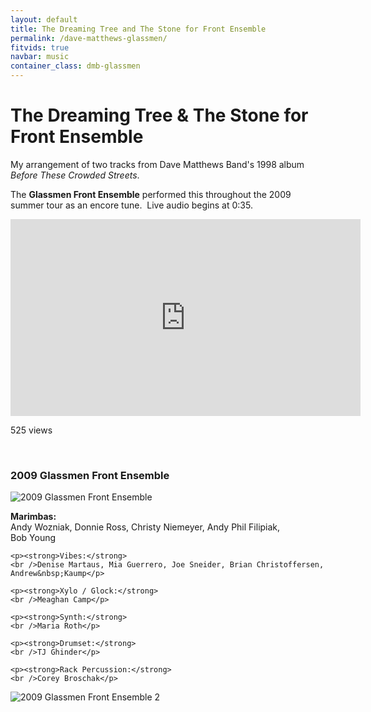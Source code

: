```yaml
---
layout: default
title: The Dreaming Tree and The Stone for Front Ensemble
permalink: /dave-matthews-glassmen/
fitvids: true
navbar: music
container_class: dmb-glassmen
---
```

# The Dreaming Tree & The&nbsp;Stone for Front&nbsp;Ensemble
My arrangement of two tracks from Dave Matthews Band's 1998 album
_Before These Crowded&nbsp;Streets_.

The **Glassmen Front Ensemble** performed this throughout the 2009 summer tour as an encore tune.&nbsp;
Live audio begins at 0:35.

<iframe width="560" height="315" src="https://www.youtube.com/embed/E2s8n5hWu7w?rel=0"
        frameborder="0" allowfullscreen>
</iframe>
<p id="yt-views">525 views</p>
<br>

### 2009 Glassmen Front Ensemble
![2009 Glassmen Front Ensemble](../assets/img/glassmen-pit-2009.jpg)

<!-- #TODO: convert to semantic and styled markup -->
<div class="members">
    <p><strong>Marimbas:</strong>
    <br />Andy Wozniak, Donnie Ross, Christy Niemeyer, Andy Phil Filipiak, Bob&nbsp;Young</p>

    <p><strong>Vibes:</strong>
    <br />Denise Martaus, Mia Guerrero, Joe Sneider, Brian Christoffersen, Andrew&nbsp;Kaump</p>

    <p><strong>Xylo / Glock:</strong>
    <br />Meaghan Camp</p>

    <p><strong>Synth:</strong>
    <br />Maria Roth</p>

    <p><strong>Drumset:</strong>
    <br />TJ Ghinder</p>

    <p><strong>Rack Percussion:</strong>
    <br />Corey Broschak</p>
<div>
<p><img src="../assets/img/glassmen-pit-2009-2.jpg" alt="2009 Glassmen Front Ensemble 2" /></p>
